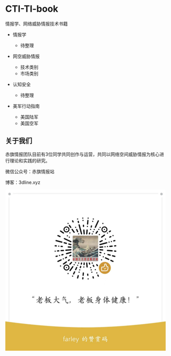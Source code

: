 # CTI-TI-book
情报学、网络威胁情报技术书籍


- 情报学
    - 待整理

- 网空威胁情报
    - 技术类别
    - 市场类别

- 认知安全
    - 待整理
    
- 美军行动指南
    - 美国陆军
    - 美国空军

## 关于我们

赤旗情报团队目前有3位同学共同创作与运营，共同以网络空间威胁情报为核心进行理论和实践的研究。

微信公众号：赤旗情报站

博客：3dline.xyz

![a19a70305ec036df236c246794372d1](README.assets/a19a70305ec036df236c246794372d1.jpg)
